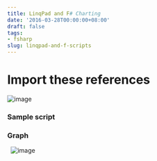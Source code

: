 ```yaml
---
title: LinqPad and F# Charting
date: '2016-03-28T00:00:00+08:00'
draft: false
tags:
- fsharp
slug: linqpad-and-f-scripts
---
```


# Import these references

![image](https://user-images.githubusercontent.com/662868/120944745-b741c880-c768-11eb-9182-d53d9f451a72.png)


### Sample script

<script src="https://gist.github.com/chrismckelt/7f2ec81a893e5f31d056.js"></script>

### Graph

 
![image](https://user-images.githubusercontent.com/662868/120944762-c9bc0200-c768-11eb-8d84-3df4d099fe09.png)
